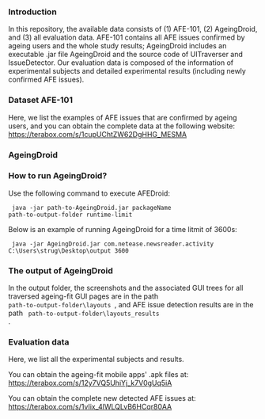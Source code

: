 ### Introduction
In this repository, the available data consists of (1) AFE-101, (2) AgeingDroid, and (3) all evaluation data. 
AFE-101 contains all AFE issues confirmed by ageing users and the whole study results; 
AgeingDroid includes an executable .jar file AgeingDroid and the source code of UITraverser and IssueDetector. 
Our evaluation data is composed of the information of experimental subjects and detailed experimental results (including newly confirmed AFE issues).

### Dataset AFE-101
Here, we list the examples of AFE issues that are confirmed by ageing users, and you can obtain the complete data at the following website:
https://terabox.com/s/1cupUChtZW62DgHHG_MESMA

### AgeingDroid
### How to run AgeingDroid?
Use the following command to execute AFEDroid:

<code> java -jar path-to-AgeingDroid.jar packageName path-to-output-folder runtime-limit </code>

Below is an example of running AgeingDroid for a time litmit of 3600s:

<code> java -jar AgeingDroid.jar com.netease.newsreader.activity C:\Users\strug\Desktop\output 3600 </code>

### The output of AgeingDroid

In the output folder, the screenshots and the associated GUI trees for all traversed ageing-fit GUI pages are in the path <code> path-to-output-folder\layouts </code>, and AFE issue detection results are in the path <code> path-to-output-folder\layouts_results </code>.

### Evaluation data
Here, we list all the experimental subjects and results.

You can obtain the ageing-fit mobile apps' .apk files at: https://terabox.com/s/12y7VQ5UhiYj_k7V0gUq5iA

You can obtain the complete new detected AFE issues at: https://terabox.com/s/1vIix_4lWLQLvB6HCqr80AA


